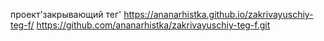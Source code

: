 проект'закрывающий тег' 
https://ananarhistka.github.io/zakrivayuschiy-teg-f/
https://github.com/ananarhistka/zakrivayuschiy-teg-f.git